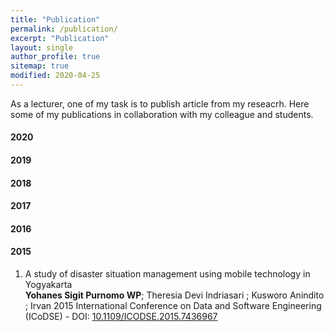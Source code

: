 ```yaml
---
title: "Publication"
permalink: /publication/
excerpt: "Publication"
layout: single
author_profile: true
sitemap: true
modified: 2020-04-25
---
```


As a lecturer, one of my task is to publish article from my reseacrh. Here some of my publications in collaboration with my colleague and students.

#### 2020

#### 2019

#### 2018

#### 2017

#### 2016

#### 2015
1. A study of disaster situation management using mobile technology in Yogyakarta <br />
   **Yohanes Sigit Purnomo WP**; Theresia Devi Indriasari ; Kusworo Anindito ; Irvan 
   2015 International Conference on Data and Software Engineering (ICoDSE) -  DOI: [10.1109/ICODSE.2015.7436967](https://doi.org/10.1109/ICODSE.2015.7436967)


